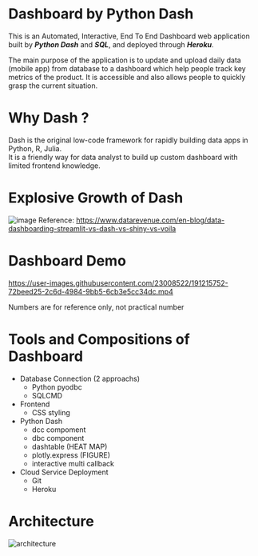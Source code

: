 # Dashboard by Python Dash

<p>This is an Automated, Interactive, End To End Dashboard web application built by <strong><em>Python Dash</em></strong> and <strong><em>SQL</em></strong>, and deployed through <strong><em>Heroku</em></strong>.</p>
<p>The main purpose of the application is to update and upload daily data (mobile app) from database to a dashboard which help people track key metrics of the product. It is accessible and also allows people to quickly grasp the current situation.</p>

# Why Dash ? 
Dash is the original low-code framework for rapidly building data apps in Python, R, Julia.<br>
It is a friendly way for data analyst to build up custom dashboard with limited frontend knowledge.

# Explosive Growth of Dash 
![image](https://user-images.githubusercontent.com/23008522/191177794-ec29a466-5c5a-41ac-8347-de4a810c9216.png)
Reference: https://www.datarevenue.com/en-blog/data-dashboarding-streamlit-vs-dash-vs-shiny-vs-voila

# Dashboard Demo
https://user-images.githubusercontent.com/23008522/191215752-72beed25-2c6d-4984-9bb5-6cb3e5cc34dc.mp4

Numbers are for reference only, not practical number
# Tools and Compositions of Dashboard
- Database Connection (2 approachs)
  - Python pyodbc
  - SQLCMD
- Frontend
  - CSS styling
- Python Dash
  - dcc compoment
  - dbc component
  - dashtable (HEAT MAP)
  - plotly.express (FIGURE)
  - interactive multi callback
- Cloud Service Deployment
  - Git
  - Heroku
  
# Architecture

![architecture](https://user-images.githubusercontent.com/23008522/192699493-edbddb3e-e549-4c1b-a6de-c257131a64b7.png)
